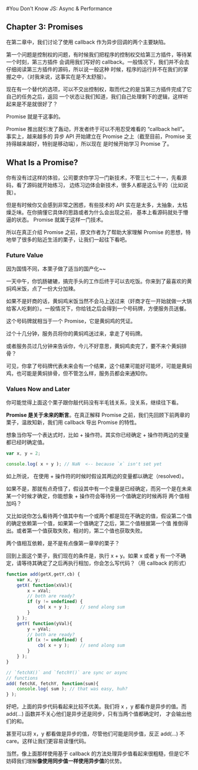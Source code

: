 #You Don't Know JS: Async & Performance
## Chapter 3: Promises
在第二章中，我们讨论了使用 callback 作为异步回调的两个主要缺陷。

第一个问题是控制权的问题，有时候我们把程序的控制权交给第三方插件，等待某一个时刻，第三方插件
会调用我们写好的 callback。一般情况下，我们并不会去仔细阅读第三方插件的源码，所以说一般这种
时候，程序的运行并不在我们的掌握之中，（对我来说，这事实在是不太舒服）。

现在有一个替代的选项，可以不交出控制权，取而代之的是当第三方插件完成了它自己的任务之后，返回
一个状态让我们知道，我们自己处理剩下的逻辑，这样听起来是不是就很好了？

Promise 就是干这事的。

Promise 推出就引发了轰动，开发者终于可以不用忍受难看的 “callback hell”。事实上，越来越多的
异步 API 开始建立在 Promise 之上（截至目前，Promise 支持得越来越好，特别是移动端），所以现在
是时候开始学习 Promise 了。

## What Is a Promise?
你有没有过这样的体验，公司要求你学习一门新技术，不管三七二十一，先看源码，看了源码就开始练习，
边练习边体会新技术，很多人都是这么干的（比如说我）。

但是有时候你又会感到非常之困惑，有些技术的 API 实在是太多，太抽象，太枯燥乏味。在你搞懂它具体的思路或者为什么会出现之前，
基本上看源码就处于懵逼的状态。 Promise 就属于这样一门技术。

所以在真正介绍 Promise 之前，原文作者为了帮助大家理解 Promise 的思想，特地举了很多的贴近生活的栗子，让我们一起往下看吧。

### Future Value
因为国情不同，本栗子做了适当的国产化~~

一天中午，你饥肠辘辘，搞完手头的工作后终于可以去吃饭。你来到了最喜欢的黄焖鸡米饭，点了一份大分加辣。

如果不是奸商的话，黄焖鸡米饭当然不会马上送过来（奸商才在一开始就做一大锅给客人吃剩的）。一般情况下，你给钱之后会得到一个号码牌，方便服务员送餐。

这个号码牌就相当于一个 Promise，它是黄焖鸡的凭证。

过个十几分钟，服务员将你的黄焖鸡送过来，拿走了号码牌。

或者服务员过几分钟来告诉你，今儿不好意思，黄焖鸡卖完了，要不来个黄焖排骨？

可见，你拿了号码牌代表未来会有一个结果，这个结果可能好可能坏，可能是黄焖鸡，也可能是黄焖排骨，但不管怎么样，服务员都会来通知你。

### Values Now and Later

你可能觉得上面这个栗子跟你敲代码没有半毛钱关系，没关系，继续往下看。

**Promise 是关于未来的断言**。在真正解释 Promise 之前，我们先回顾下前两章的栗子，温故知新，我们用 callback 导出 Promise 的特性。

想象当你写一个表达式时，比如 + 操作符。其实你已经确定 + 操作符两边的变量都已经时确定值。

``` javaScript
var x, y = 2;

console.log( x + y ); // NaN  <-- because `x` isn't set yet
```
如上所说， 在使用 + 操作符的时候时假设其两边的变量都以确定（resolved）。

如果不是，那就有点奇怪了，假设其中有一个变量是已经确定，而另一个是在未来某一个时候才确定，你能想象 + 操作符会等待另一个值确定的时候再将
两个值相加吗？

又比如说你怎么看待两个值其中有一个或两个都是现在不确定的值，假设第二个值的确定依赖第一个值，如果第一个值确定了之后，第二个值根据第一个值
推倒得出。或者第一个值获取失败，相对的，第二个值也获取失败。

两个值相互依赖，是不是有点像第一章举的栗子？

回到上面这个栗子，我们现在的条件是，执行 x + y。如果 x 或者 y 有一个不确定，请等待其确定了之后再执行相加，你会怎么写代码？（用 callback 的形式）
``` javaScript
function add(getX,getY,cb) {
	var x, y;
	getX( function(xVal){
		x = xVal;
		// both are ready?
		if (y != undefined) {
			cb( x + y );	// send along sum
		}
	} );
	getY( function(yVal){
		y = yVal;
		// both are ready?
		if (x != undefined) {
			cb( x + y );	// send along sum
		}
	} );
}

// `fetchX()` and `fetchY()` are sync or async
// functions
add( fetchX, fetchY, function(sum){
	console.log( sum ); // that was easy, huh?
} );
```
好吧，上面的异步代码看起来比较不优美。我们将 x ，y 都看作是异步的值。而 add(...) 函数并不关心他们是异步还是同步，只有当两个值都确定时，
才会输出他们的和。

甚至可以将 x，y 都看做是异步的值，尽管他们可能是同步值，反正 add(...) 不 care。这样让我们更容易读懂代码。

当然，像上面那样使用基于 callback 的方法处理异步值看起来很粗糙，但是它不妨碍我们理解**像使用同步值一样使用异步值**的优势。

